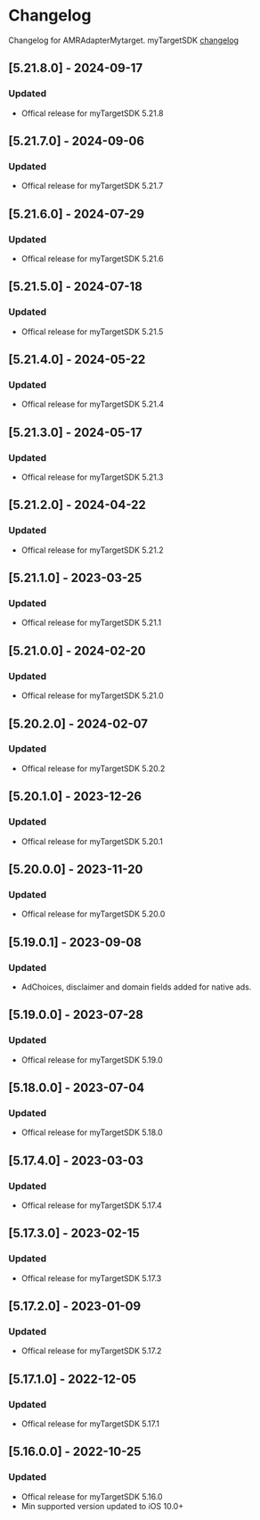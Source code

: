 # Changelog

Changelog for AMRAdapterMytarget. 
myTargetSDK [changelog](https://target.my.com/help/partners/mob/ioshistory/en)

## [5.21.8.0] - 2024-09-17
### Updated
- Offical release for myTargetSDK 5.21.8

## [5.21.7.0] - 2024-09-06
### Updated
- Offical release for myTargetSDK 5.21.7

## [5.21.6.0] - 2024-07-29
### Updated
- Offical release for myTargetSDK 5.21.6

## [5.21.5.0] - 2024-07-18
### Updated
- Offical release for myTargetSDK 5.21.5

## [5.21.4.0] - 2024-05-22
### Updated
- Offical release for myTargetSDK 5.21.4

## [5.21.3.0] - 2024-05-17
### Updated
- Offical release for myTargetSDK 5.21.3

## [5.21.2.0] - 2024-04-22
### Updated
- Offical release for myTargetSDK 5.21.2

## [5.21.1.0] - 2023-03-25
### Updated
- Offical release for myTargetSDK 5.21.1

## [5.21.0.0] - 2024-02-20
### Updated
- Offical release for myTargetSDK 5.21.0

## [5.20.2.0] - 2024-02-07
### Updated
- Offical release for myTargetSDK 5.20.2

## [5.20.1.0] - 2023-12-26
### Updated
- Offical release for myTargetSDK 5.20.1

## [5.20.0.0] - 2023-11-20
### Updated
- Offical release for myTargetSDK 5.20.0

## [5.19.0.1] - 2023-09-08
### Updated
- AdChoices, disclaimer and domain fields added for native ads.

## [5.19.0.0] - 2023-07-28
### Updated
- Offical release for myTargetSDK 5.19.0

## [5.18.0.0] - 2023-07-04
### Updated
- Offical release for myTargetSDK 5.18.0

## [5.17.4.0] - 2023-03-03
### Updated
- Offical release for myTargetSDK 5.17.4

## [5.17.3.0] - 2023-02-15
### Updated
- Offical release for myTargetSDK 5.17.3

## [5.17.2.0] - 2023-01-09
### Updated
- Offical release for myTargetSDK 5.17.2

## [5.17.1.0] - 2022-12-05
### Updated
- Offical release for myTargetSDK 5.17.1

## [5.16.0.0] - 2022-10-25
### Updated
- Offical release for myTargetSDK 5.16.0
- Min supported version updated to iOS 10.0+
